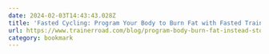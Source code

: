 ```yaml
---
date: 2024-02-03T14:43:43.028Z
title: 'Fasted Cycling: Program Your Body to Burn Fat with Fasted Training'
url: https://www.trainerroad.com/blog/program-body-burn-fat-instead-store-fasted-training/
category: bookmark
---
```

